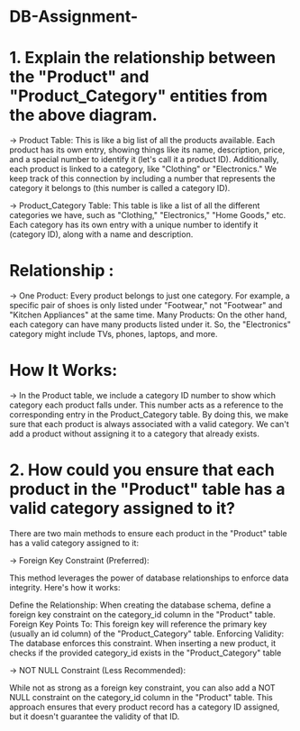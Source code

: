 # DB-Assignment-
# 1. Explain the relationship between the "Product" and "Product_Category" entities from the above diagram.

-> Product Table: This is like a big list of all the products available. Each product has its own entry, showing things like its name, description, price, and a special number to identify it (let's call it a product ID). Additionally, each product is linked to a category, like "Clothing" or "Electronics." We keep track of this connection by including a number that represents the category it belongs to (this number is called a category ID).

-> Product_Category Table: This table is like a list of all the different categories we have, such as "Clothing," "Electronics," "Home Goods," etc. Each category has its own entry with a unique number to identify it (category ID), along with a name and description.

# Relationship :

-> One Product: Every product belongs to just one category. For example, a specific pair of shoes is only listed under "Footwear," not "Footwear" and "Kitchen Appliances" at the same time.
Many Products: On the other hand, each category can have many products listed under it. So, the "Electronics" category might include TVs, phones, laptops, and more.

# How It Works:

-> In the Product table, we include a category ID number to show which category each product falls under. This number acts as a reference to the corresponding entry in the Product_Category table.
By doing this, we make sure that each product is always associated with a valid category. We can't add a product without assigning it to a category that already exists.

# 2. How could you ensure that each product in the "Product" table has a valid category assigned to it?

There are two main methods to ensure each product in the "Product" table has a valid category assigned to it:

-> Foreign Key Constraint (Preferred):

This method leverages the power of database relationships to enforce data integrity. Here's how it works:

Define the Relationship: When creating the database schema, define a foreign key constraint on the category_id column in the "Product" table.
Foreign Key Points To: This foreign key will reference the primary key (usually an id column) of the "Product_Category" table.
Enforcing Validity: The database enforces this constraint. When inserting a new product, it checks if the provided category_id exists in the "Product_Category" table

-> NOT NULL Constraint (Less Recommended):

While not as strong as a foreign key constraint, you can also add a NOT NULL constraint on the category_id column in the "Product" table. This approach ensures that every product record has a category ID assigned, but it doesn't guarantee the validity of that ID.


